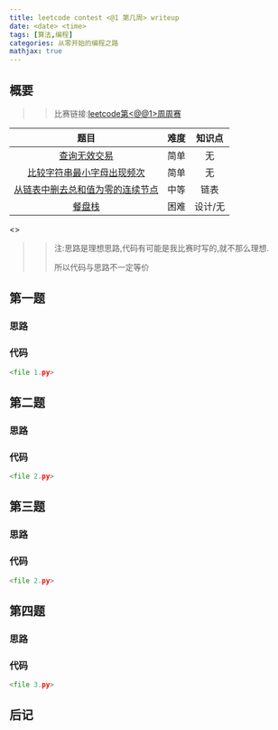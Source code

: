 ```yaml
---
title: leetcode contest <@1 第几周> writeup
date: <date> <time>
tags: [算法,编程]
categories: 从零开始的编程之路
mathjax: true
---
```


## 概要

>> 比赛链接:[leetcode第<@@1>周周赛](https://leetcode-cn.com/contest/weekly-contest-<@@1>)

|                             题目                             | 难度 |  知识点  |
| :----------------------------------------------------------: | :--: | :------: |
| [查询无效交易](https://leetcode-cn.com/contest/weekly-contest-151/problems/invalid-transactions) | 简单 |    无    |
| [比较字符串最小字母出现频次](https://leetcode-cn.com/contest/weekly-contest-151/problems/compare-strings-by-frequency-of-the-smallest-character) | 简单 | 无 |
| [从链表中删去总和值为零的连续节点](https://leetcode-cn.com/contest/weekly-contest-151/problems/remove-zero-sum-consecutive-nodes-from-linked-list) | 中等 |   链表   |
| [餐盘栈](https://leetcode-cn.com/contest/weekly-contest-151/problems/dinner-plate-stacks) | 困难 |   设计/无   |

<<!-- more -->>

>> 注:思路是理想思路,代码有可能是我比赛时写的,就不那么理想.
>>
>> 所以代码与思路不一定等价

## 第一题

### 思路



### 代码

```python
<file 1.py>
```

## 第二题

### 思路



### 代码

```python
<file 2.py>
```

## 第三题

### 思路


### 代码

```python
<file 2.py>
```

## 第四题

### 思路



### 代码

```python
<file 3.py>
```

## 后记


